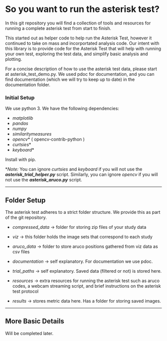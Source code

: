 # So you want to run the asterisk test?
In this git repository you will find a collection of tools and 
resources for running a complete asterisk test from start to finish.

This started out as helper code to help run the Asterisk Test, however 
it continued to take on mass and incorportated analysis code.
Our intent with this library is to provide code for the Asterisk Test
that will help with running your own test, exploring the test data, 
and simplify basic analysis and plotting.

For a concise description of how to use the asterisk test data, please
start at asterisk_test_demo.py. We used pdoc for documentation, and you
can find documentation (which we will try to keep up to date) in the 
documentation folder.

### Initial Setup
We use python 3. We have the following dependencies:
- *matplotlib*
- *pandas*
- *numpy*
- *similaritymeasures*
- *opencv** ( opencv-contrib-python )
- *curtsies**
- *keyboard**

Install with pip. 

**Note:* You can ignore *curtsies* and *keyboard* if you will not use the ***asterisk_trial_helper.py*** script. 
Similarly, you can ignore *opencv* if you will not use the ***asterisk_aruco.py*** script.

---
## Folder Setup
The asterisk test adheres to a strict folder structure. We provide this as part of the git repository.
- *compressed_data* -> folder for storing zip files of your study data
- *viz* -> this folder holds the image sets that correspond to each study
- *aruco_data* -> folder to store aruco positions gathered from viz data as csv files
- *documentation* -> self explanatory. For documentation we use pdoc.
- *trial_paths* -> self explanatory. Saved data (filtered or not) is stored here. 
- *resources* -> extra resources for running the asterisk test such as aruco codes, a webcam streaming script,
and brief instructions on the asterisk test protocol
  
- *results* -> stores metric data here. Has a folder for storing saved images.

---
## More Basic Details

Will be completed later.